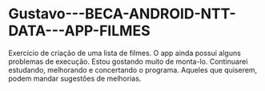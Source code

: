 # Gustavo---BECA-ANDROID-NTT-DATA---APP-FILMES
Exercício de criação de uma lista de filmes.
O app ainda possui alguns problemas de execução. Estou gostando muito de monta-lo. 
Continuarei estudando, melhorando e concertando o programa. Aqueles que quiserem, podem mandar sugestôes de melhorias.
